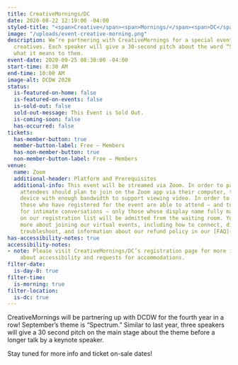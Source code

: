 ```yaml
---
title: CreativeMornings/DC
date: 2020-08-22 12:19:00 -04:00
styled-title: "<span>Creative</span><span>Mornings/</span><span>DC</span>"
image: "/uploads/event-creative-morning.png"
description: We’re partnering with CreativeMornings for a special event with three
  creatives. Each speaker will give a 30-second pitch about the word “Spectrum” and
  what it means to them.
event-date: 2020-09-25 08:30:00 -04:00
start-time: 8:30 AM
end-time: 10:00 AM
image-alt: DCDW 2020
status:
  is-featured-on-home: false
  is-featured-on-events: false
  is-sold-out: false
  sold-out-message: This Event is Sold Out.
  is-coming-soon: false
  has-occurred: false
tickets:
  has-member-button: true
  member-button-label: Free — Members
  has-non-member-button: true
  non-member-button-label: Free — Members
venue:
  name: Zoom
  additional-header: Platform and Prerequisites
  additional-info: This event will be streamed via Zoom. In order to participate fully,
    attendees should plan to join on the Zoom app via their computer, tablet, or mobile
    device with enough bandwidth to support viewing video. In order to ensure only
    those who have registered for the event are able to attend — and to create space
    for intimate conversations — only those whose display name fully matches the name
    on our registration list will be admitted from the waiting room. You can find
    more about joining our virtual events, including how to connect, directions to
    troubleshoot, and information about our refund policy in our [FAQ](/faqs/).
has-accessibility-notes: true
accessibility-notes:
- note: Please visit CreativeMornings/DC’s registration page for more information
    about accessibility and requests for accommodations.
filter-date:
  is-day-8: true
filter-time:
  is-morning: true
filter-location:
  is-dc: true
---
```


CreativeMornings will be partnering up with DCDW for the fourth year in a row! September’s theme is “Spectrum.” Similar to last year, three speakers will give a 30 second pitch on the main stage about the theme before a longer talk by a keynote speaker.

Stay tuned for more info and ticket on-sale dates!